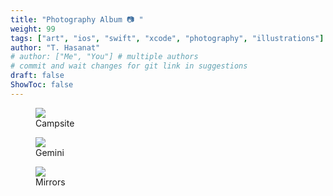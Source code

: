 ```yaml
---
title: "Photography Album 📷 "
weight: 99
tags: ["art", "ios", "swift", "xcode", "photography", "illustrations"]
author: "T. Hasanat"
# author: ["Me", "You"] # multiple authors
# commit and wait changes for git link in suggestions
draft: false
ShowToc: false
---
```


<figure>
    <img src="/gallery/photo-album/outdoor3.JPG"  />
    <figcaption>Campsite</figcaption>
</figure>
<figure>
    <img src="/gallery/photo-album/outdoor2.JPG" />
    <figcaption>Gemini</figcaption>
</figure>
<figure>
    <img src="/gallery/photo-album/outdoor1.JPG" />
    <figcaption>Mirrors</figcaption>
</figure>

